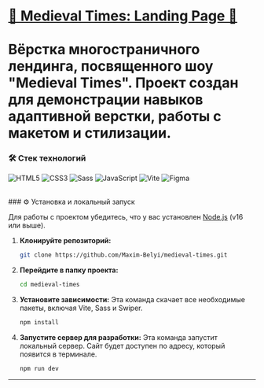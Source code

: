 
<h1> <a href="https://maxim-belyi.github.io/medieval-times/index.html" target="_blank">📝 Medieval Times: Landing Page 🏰 </a>
<br>
<br>
Вёрстка многостраничного лендинга, посвященного шоу "Medieval Times". Проект создан для демонстрации навыков адаптивной верстки, работы с макетом и стилизации.

<br>

### 🛠️ Стек технологий

![HTML5](https://camo.githubusercontent.com/c587a3bc846443ec1d1675ad4dc630495fc7ec473e74cbce391552a9c53b857c/68747470733a2f2f696d672e736869656c64732e696f2f62616467652f2d48544d4c352d6f72616e67653f6c6f676f3d68746d6c35266c6f676f436f6c6f723d7768697465)
![CSS3](https://camo.githubusercontent.com/a5aeb17d7ec1bb24ff43862059cc5a97e3b60e4ff27057ed10ba4925603f9f0f/68747470733a2f2f696d672e736869656c64732e696f2f62616467652f2d435353332d626c75653f6c6f676f3d63737333266c6f676f436f6c6f723d7768697465)
![Sass](https://camo.githubusercontent.com/74d5655386be146493165f4b1e4a0b455621f62c3c6b256efe90895071bb2c3a/68747470733a2f2f696d672e736869656c64732e696f2f62616467652f2d534353532d4343363639393f6c6f676f3d73617373266c6f676f436f6c6f723d7768697465)
![JavaScript](https://camo.githubusercontent.com/b28dbfaba05bd8a8a5bb5c4750fc77e1d754f92e571ce10ada92ef061aa31780/68747470733a2f2f696d672e736869656c64732e696f2f62616467652f2d4a6176615363726970742d79656c6c6f773f6c6f676f3d6a617661736372697074266c6f676f436f6c6f723d626c61636b)
![Vite](https://camo.githubusercontent.com/fcdc4659ef977c26f585f311eb79d17d888dd22e80bb4c7df89d7a232b387249/68747470733a2f2f696d672e736869656c64732e696f2f62616467652f2d566974652d3634364346463f6c6f676f3d76697465266c6f676f436f6c6f723d7768697465)
![Figma](https://camo.githubusercontent.com/43fdee2966c2dd2d6ca3f7d64be839aae57e6ae657ca660aee1cbd2499d89b91/68747470733a2f2f696d672e736869656c64732e696f2f62616467652f2d4669676d612d4632344531453f6c6f676f3d6669676d61266c6f676f436f6c6f723d7768697465)


<br>
### ⚙️ Установка и локальный запуск

Для работы с проектом убедитесь, что у вас установлен [Node.js](https://nodejs.org/ru/) (v16 или выше).

1.  **Клонируйте репозиторий:**
    ```bash
    git clone https://github.com/Maxim-Belyi/medieval-times.git
    ```

2.  **Перейдите в папку проекта:**
    ```bash
    cd medieval-times
    ```

3.  **Установите зависимости:**
    Эта команда скачает все необходимые пакеты, включая Vite, Sass и Swiper.
    ```bash
    npm install
    ```

4.  **Запустите сервер для разработки:**
    Эта команда запустит локальный сервер. Сайт будет доступен по адресу, который появится в терминале.
    ```bash
    npm run dev
    ```

---
